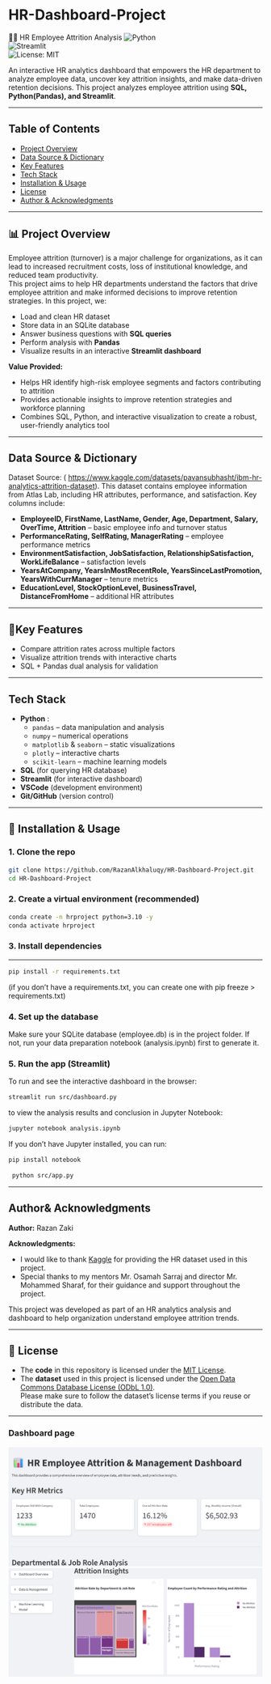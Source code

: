 # HR-Dashboard-Project
🧑‍💼 HR Employee Attrition Analysis 
![Python](https://img.shields.io/badge/Python-3.10-blue.svg)  
![Streamlit](https://img.shields.io/badge/Framework-Streamlit-red)  
![License: MIT](https://img.shields.io/badge/License-MIT-green.svg)  

An interactive HR analytics dashboard that empowers the HR department to analyze employee data, uncover key attrition insights, and make data-driven retention decisions. 
This project analyzes employee attrition using **SQL, Python(Pandas), and Streamlit**.

---
## Table of Contents
- [Project Overview](#-Project-Overview)
- [Data Source & Dictionary](#data-source--dictionary)
- [Key Features](#key-features)
- [Tech Stack](#tech-stack)
- [Installation & Usage](#-installation--usage)
- [License](#-license)
- [Author & Acknowledgments](#author-acknowledgments)

---
## 📊 Project Overview
Employee attrition (turnover) is a major challenge for organizations, as it can lead to increased recruitment costs, loss of institutional knowledge, and reduced team productivity.  
This project aims to help HR departments understand the factors that drive employee attrition and make informed decisions to improve retention strategies.
In this project, we:
- Load and clean HR dataset
- Store data in an SQLite database
- Answer business questions with **SQL queries**
- Perform analysis with **Pandas**
- Visualize results in an interactive **Streamlit dashboard** 

**Value Provided:**  
- Helps HR identify high-risk employee segments and factors contributing to attrition  
- Provides actionable insights to improve retention strategies and workforce planning  
- Combines SQL, Python, and interactive visualization to create a robust, user-friendly analytics tool
---
## Data Source & Dictionary
Dataset Source: ( https://www.kaggle.com/datasets/pavansubhasht/ibm-hr-analytics-attrition-dataset).
This dataset contains employee information from Atlas Lab, including HR attributes, performance, and satisfaction. Key columns include:
- **EmployeeID, FirstName, LastName, Gender, Age, Department, Salary, OverTime, Attrition** – basic employee info and turnover status  
- **PerformanceRating, SelfRating, ManagerRating** – employee performance metrics  
- **EnvironmentSatisfaction, JobSatisfaction, RelationshipSatisfaction, WorkLifeBalance** – satisfaction levels  
- **YearsAtCompany, YearsInMostRecentRole, YearsSinceLastPromotion, YearsWithCurrManager** – tenure metrics  
- **EducationLevel, StockOptionLevel, BusinessTravel, DistanceFromHome** – additional HR attributes

---
## 🔑Key Features
- Compare attrition rates across multiple factors
- Visualize attrition trends with interactive charts
- SQL + Pandas dual analysis for validation

---

## Tech Stack
- **Python** :
   - `pandas` – data manipulation and analysis  
  - `numpy` – numerical operations  
  - `matplotlib` & `seaborn` – static visualizations  
  - `plotly` – interactive charts  
  - `scikit-learn` – machine learning models
- **SQL** (for querying HR database)
- **Streamlit** (for interactive dashboard)
- **VSCode** (development environment)
- **Git/GitHub** (version control)

---

## 🚀 Installation & Usage

### 1. Clone the repo
```bash
git clone https://github.com/RazanAlkhaluqy/HR-Dashboard-Project.git
cd HR-Dashboard-Project
```
### 2. Create a virtual environment (recommended)
```bash
conda create -n hrproject python=3.10 -y
conda activate hrproject
```
### 3. Install dependencies
---
```bash
pip install -r requirements.txt
```
(if you don’t have a requirements.txt, you can create one with pip freeze > requirements.txt)

### 4. Set up the database

Make sure your SQLite database (employee.db) is in the project folder.
If not, run your data preparation notebook (analysis.ipynb) first to generate it.

### 5. Run the app (Streamlit)
To run and see the interactive dashboard in the browser:
```bash
streamlit run src/dashboard.py
```
to view the analysis results and conclusion in Jupyter Notebook:
```bash
jupyter notebook analysis.ipynb
```
If you don’t have Jupyter installed, you can run:
```bash
pip install notebook
```
```bash
 python src/app.py
```
---
## Author& Acknowledgments

**Author:** Razan Zaki  

**Acknowledgments:**  
- I would like to thank [Kaggle](https://www.kaggle.com/) for providing the HR dataset used in this project.  
- Special thanks to my mentors Mr. Osamah Sarraj and director Mr. Mohammed Sharaf, for their guidance and support throughout the project.  

This project was developed as part of an HR analytics analysis and dashboard to help organization understand employee attrition trends.

---
## 📜 License

- The **code** in this repository is licensed under the [MIT License](LICENSE).
- The **dataset** used in this project is licensed under the [Open Data Commons Database License (ODbL 1.0)](https://opendatacommons.org/licenses/dbcl/1-0/).  
  Please make sure to follow the dataset’s license terms if you reuse or distribute the data.

---
### Dashboard page
![Dashboard Screenshot](images/dashboard1.png)
![Dashboard Screenshot](images/dashboard2.png)


